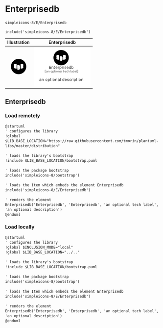 # Enterprisedb


```text
simpleicons-8/E/Enterprisedb
```

```text
include('simpleicons-8/E/Enterprisedb')
```



| Illustration | Enterprisedb |
| :---: | :---: |
| ![illustration for Illustration](../../simpleicons-8/E/Enterprisedb.png) | ![illustration for Enterprisedb](../../simpleicons-8/E/Enterprisedb.Local.png) |




## Enterprisedb

### Load remotely
```plantuml
@startuml
' configures the library
!global $LIB_BASE_LOCATION="https://raw.githubusercontent.com/tmorin/plantuml-libs/master/distribution"

' loads the library's bootstrap
!include $LIB_BASE_LOCATION/bootstrap.puml

' loads the package bootstrap
include('simpleicons-8/bootstrap')

' loads the Item which embeds the element Enterprisedb
include('simpleicons-8/E/Enterprisedb')

' renders the element
Enterprisedb('Enterprisedb', 'Enterprisedb', 'an optional tech label', 'an optional description')
@enduml
```

### Load locally
```plantuml
@startuml
' configures the library
!global $INCLUSION_MODE="local"
!global $LIB_BASE_LOCATION="../.."

' loads the library's bootstrap
!include $LIB_BASE_LOCATION/bootstrap.puml

' loads the package bootstrap
include('simpleicons-8/bootstrap')

' loads the Item which embeds the element Enterprisedb
include('simpleicons-8/E/Enterprisedb')

' renders the element
Enterprisedb('Enterprisedb', 'Enterprisedb', 'an optional tech label', 'an optional description')
@enduml
```

